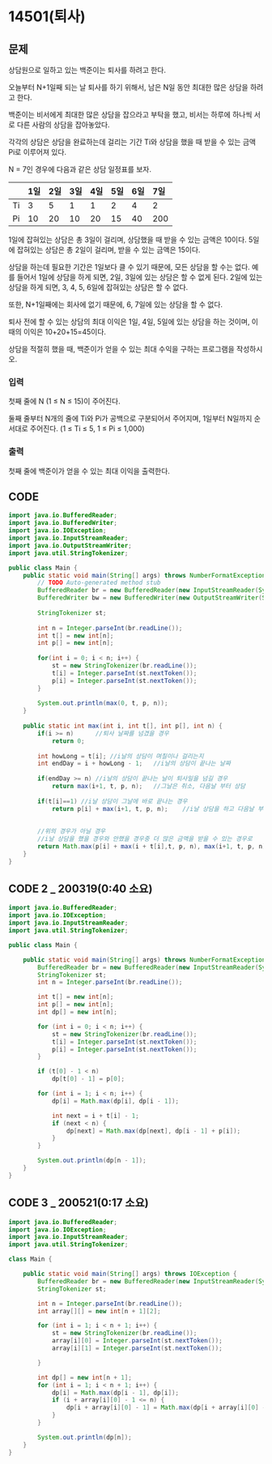 # 14501\(퇴사\)

## 문제

상담원으로 일하고 있는 백준이는 퇴사를 하려고 한다.

오늘부터 N+1일째 되는 날 퇴사를 하기 위해서, 남은 N일 동안 최대한 많은 상담을 하려고 한다.

백준이는 비서에게 최대한 많은 상담을 잡으라고 부탁을 했고, 비서는 하루에 하나씩 서로 다른 사람의 상담을 잡아놓았다.

각각의 상담은 상담을 완료하는데 걸리는 기간 Ti와 상담을 했을 때 받을 수 있는 금액 Pi로 이루어져 있다.

N = 7인 경우에 다음과 같은 상담 일정표를 보자.

|  | 1일 | 2일 | 3일 | 4일 | 5일 | 6일 | 7일 |
| :--- | :--- | :--- | :--- | :--- | :--- | :--- | :--- |
| Ti | 3 | 5 | 1 | 1 | 2 | 4 | 2 |
| Pi | 10 | 20 | 10 | 20 | 15 | 40 | 200 |

1일에 잡혀있는 상담은 총 3일이 걸리며, 상담했을 때 받을 수 있는 금액은 10이다. 5일에 잡혀있는 상담은 총 2일이 걸리며, 받을 수 있는 금액은 15이다.

상담을 하는데 필요한 기간은 1일보다 클 수 있기 때문에, 모든 상담을 할 수는 없다. 예를 들어서 1일에 상담을 하게 되면, 2일, 3일에 있는 상담은 할 수 없게 된다. 2일에 있는 상담을 하게 되면, 3, 4, 5, 6일에 잡혀있는 상담은 할 수 없다.

또한, N+1일째에는 회사에 없기 때문에, 6, 7일에 있는 상담을 할 수 없다.

퇴사 전에 할 수 있는 상담의 최대 이익은 1일, 4일, 5일에 있는 상담을 하는 것이며, 이때의 이익은 10+20+15=45이다.

상담을 적절히 했을 때, 백준이가 얻을 수 있는 최대 수익을 구하는 프로그램을 작성하시오.

### 입력

첫째 줄에 N \(1 ≤ N ≤ 15\)이 주어진다.

둘째 줄부터 N개의 줄에 Ti와 Pi가 공백으로 구분되어서 주어지며, 1일부터 N일까지 순서대로 주어진다. \(1 ≤ Ti ≤ 5, 1 ≤ Pi ≤ 1,000\)

### 출력

첫째 줄에 백준이가 얻을 수 있는 최대 이익을 출력한다.

## CODE

```java
import java.io.BufferedReader;
import java.io.BufferedWriter;
import java.io.IOException;
import java.io.InputStreamReader;
import java.io.OutputStreamWriter;
import java.util.StringTokenizer;

public class Main {
	public static void main(String[] args) throws NumberFormatException, IOException{
		// TODO Auto-generated method stub
		BufferedReader br = new BufferedReader(new InputStreamReader(System.in));
		BufferedWriter bw = new BufferedWriter(new OutputStreamWriter(System.out));
		
		StringTokenizer st;
		
		int n = Integer.parseInt(br.readLine());
		int t[] = new int[n];
		int p[] = new int[n];
		
		for(int i = 0; i < n; i++) {
			st = new StringTokenizer(br.readLine());
			t[i] = Integer.parseInt(st.nextToken());
			p[i] = Integer.parseInt(st.nextToken());
		}
		
		System.out.println(max(0, t, p, n));
	}
	
	public static int max(int i, int t[], int p[], int n) {
		if(i >= n)		//퇴사 날짜를 넘겼을 경우
			return 0;
		
		int howLong = t[i];	//i날의 상담이 며칠이나 걸리는지
		int endDay = i + howLong - 1;	//i날의 상담이 끝나는 날짜
		
		if(endDay >= n)	//i날의 상담이 끝나는 날이 퇴사일을 넘길 경우
			return max(i+1, t, p, n);	//그날은 취소, 다음날 부터 상담
		
		if(t[i]==1)	//i날 상담이 그날에 바로 끝나는 경우   
			return p[i] + max(i+1, t, p, n);	//i날 상담을 하고 다음날 부터 상담
		
		
		//위의 경우가 아닐 경우
		//i날 상담을 했을 경우와 안했을 경우중 더 많은 금액을 받을 수 있는 경우로
		return Math.max(p[i] + max(i + t[i],t, p, n), max(i+1, t, p, n));
	}
}
```

## CODE 2 \_ 200319\(0:40 소요\)

```java
import java.io.BufferedReader;
import java.io.IOException;
import java.io.InputStreamReader;
import java.util.StringTokenizer;

public class Main {

	public static void main(String[] args) throws NumberFormatException, IOException {
		BufferedReader br = new BufferedReader(new InputStreamReader(System.in));
		StringTokenizer st;
		int n = Integer.parseInt(br.readLine());

		int t[] = new int[n];
		int p[] = new int[n];
		int dp[] = new int[n];

		for (int i = 0; i < n; i++) {
			st = new StringTokenizer(br.readLine());
			t[i] = Integer.parseInt(st.nextToken());
			p[i] = Integer.parseInt(st.nextToken());
		}

		if (t[0] - 1 < n)
			dp[t[0] - 1] = p[0];

		for (int i = 1; i < n; i++) {
			dp[i] = Math.max(dp[i], dp[i - 1]);

			int next = i + t[i] - 1;
			if (next < n) {
				dp[next] = Math.max(dp[next], dp[i - 1] + p[i]);
			}
		}

		System.out.println(dp[n - 1]);
	}
}
```

## CODE 3 \_ 200521\(0:17 소요\)

```java
import java.io.BufferedReader;
import java.io.IOException;
import java.io.InputStreamReader;
import java.util.StringTokenizer;

class Main {

	public static void main(String[] args) throws IOException {
		BufferedReader br = new BufferedReader(new InputStreamReader(System.in));
		StringTokenizer st;

		int n = Integer.parseInt(br.readLine());
		int array[][] = new int[n + 1][2];

		for (int i = 1; i < n + 1; i++) {
			st = new StringTokenizer(br.readLine());
			array[i][0] = Integer.parseInt(st.nextToken());
			array[i][1] = Integer.parseInt(st.nextToken());

		}

		int dp[] = new int[n + 1];
		for (int i = 1; i < n + 1; i++) {
			dp[i] = Math.max(dp[i - 1], dp[i]);
			if (i + array[i][0] - 1 <= n) {
				dp[i + array[i][0] - 1] = Math.max(dp[i + array[i][0] - 1], dp[i - 1] + array[i][1]);
			}
		}

		System.out.println(dp[n]);
	}
}
```

